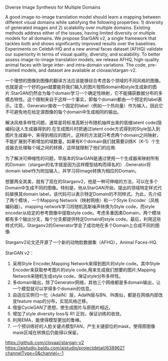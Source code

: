 

<!--
 * @version:
 * @Author:  StevenJokess https://github.com/StevenJokess
 * @Date: 2020-12-14 22:00:30
 * @LastEditors:  StevenJokess https://github.com/StevenJokess
 * @LastEditTime: 2020-12-18 19:21:58
 * @Description:
 * @TODO::
 * @Reference:https://github.com/clovaai/stargan-v2
-->
Diverse Image Synthesis for Multiple Domains

 A good image-to-image translation model should learn a mapping between different visual domains while satisfying the following properties: 1) diversity of generated images and 2) scalability over multiple domains. Existing methods address either of the issues, having limited diversity or multiple models for all domains. We propose StarGAN v2, a single framework that tackles both and shows significantly improved results over the baselines. Experiments on CelebA-HQ and a new animal faces dataset (AFHQ) validate our superiority in terms of visual quality, diversity, and scalability. To better assess image-to-image translation models, we release AFHQ, high-quality animal faces with large inter- and intra-domain variations. The code, pre-trained models, and dataset are available at clovaai/stargan-v2.


一个理想的图像到图像的翻译方法应该能够综合考虑各个领域的不同风格的图像。也就是说一个好的gan就要能将我们输入的图片按照domain和style生成新的图片.StarGAN仍然会为每个domain学习一个确定性映射，它不能捕获数据分布的多模态特性。这个限制来自于这样一个事实，即每个domain都由一个预定的label表示。注意，Generator接收一个固定的label（例如一个热向量）作为输入，因此它不可避免地在给定源图像的每个domain中生成相同的输出。

解决风格多样性问题，通常是将标准高斯分布随机抽样出来的低维latent code(隐编码)送人生成器得到的.在生成图片时把通过latent code方式得到的Style加入到图片生成器中，来得到相应的图片。这样的方法就只考虑两个domain之间映射，不能扩展到不断增加的域数量。如果有K个domain我们就需要训练K（K-1）个生成器去处理每个域之间的转换，这样就限制了他们的应用.

为了解决可伸缩性的问题，早版本的StarGAN是通过使用一个生成器来映射所有的Domain（stargan的名字就是因为这样模型结构而得名的）.Generator将domain label作为附加输入，并学习将image转换为相应的Domain。

想要两全其美，就有了现在的Starganv2，他是一种可伸缩的方法，可以在多个Domain中生成不同的图像。特别是，他从StarGAN开始，提出的领域特定样式代码替换其domain label，该代码可以表示特定Domain的不同样式。为此，先介绍了两个模块，一个Mapping Network（映射网络）和一个Style Encoder（风格编码器）。mapping network学习将随机高斯噪声转换为Style code，而style encoder从给定的参考图像中提取style code。考虑多重因素Domain，两个模块都有多个输出分支，每个分支都提供特定Domain的style code。最后，利用这些样式代码，Starganv2的Generator学会了成功地在多个Domain上合成不同的图像.



Starganv2论文还开源了一个新的动物脸数据集（AFHQ），Animal Faces-HQ.



StarGAN v2：

1. 采用Style Encoder,Mapping Network来得到图片的style code。其中Style Encoder来获取参考图片的style code,用来生成我们想要的图片;Mapping Network来随机生成style code，保证style分布多样性。
1. 多domain输出，除了Generator网络，其他三个网络都是多domain输出，让一个模型就可以学得多个domain的信息。
1. 自适应实例归一化（AdaIN）层，AdaIN层与BN、IN类似，都是在网络内部改变feature map的分布，实现风格迁移。
1. 借鉴CycleGAN了思想，使生成图片与原图片相近。
1. 增加了style diversity loss与 R1 正则，保证训练的收敛。
1. 利用EMA，能使得模型更加的鲁棒。
1. 一个预训练好的人脸关键点模型FAN，产生关键部位的mask，使得原图像mask区域在转换后仍能得以保留。

https://github.com/clovaai/stargan-v2
https://aistudio.baidu.com/aistudio/projectdetail/638962?channelType=0&channel=-1
